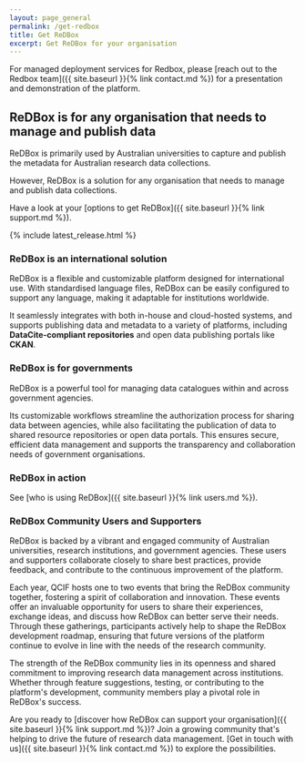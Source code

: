 ```yaml
---
layout: page_general
permalink: /get-redbox
title: Get ReDBox
excerpt: Get ReDBox for your organisation
---
```






For managed deployment services for Redbox, please
[reach out to the Redbox team]({{ site.baseurl }}{% link contact.md %})
for a presentation and demonstration of the platform.

## ReDBox is for any organisation that needs to manage and publish data

ReDBox is primarily used by Australian universities to capture and publish the metadata for Australian research data
collections.

However, ReDBox is a solution for any organisation that needs to manage and publish data collections.

Have a look at your
[options to get ReDBox]({{ site.baseurl }}{% link support.md %}).


{% include latest_release.html %}




### ReDBox is an international solution

ReDBox is a flexible and customizable platform designed for international use.
With standardised language files, ReDBox can be easily configured to support any language,
making it adaptable for institutions worldwide.

It seamlessly integrates with both in-house and cloud-hosted systems, and supports publishing data and metadata
to a variety of platforms, including **DataCite-compliant repositories** and open data publishing portals like **CKAN**.

### ReDBox is for governments

ReDBox is a powerful tool for managing data catalogues within and across government agencies.

Its customizable workflows streamline the authorization process for sharing data between agencies,
while also facilitating the publication of data to shared resource repositories or open data portals.
This ensures secure, efficient data management and supports the transparency and collaboration needs of
government organisations.

### ReDBox in action

See
[who is using ReDBox]({{ site.baseurl }}{% link users.md %}).

### ReDBox Community Users and Supporters

ReDBox is backed by a vibrant and engaged community of Australian universities, research institutions,
and government agencies.
These users and supporters collaborate closely to share best practices, provide feedback, and contribute to the
continuous improvement of the platform.

Each year, QCIF hosts one to two events that bring the ReDBox community together,
fostering a spirit of collaboration and innovation.
These events offer an invaluable opportunity for users to share their experiences, exchange ideas,
and discuss how ReDBox can better serve their needs.
Through these gatherings, participants actively help to shape the ReDBox development roadmap,
ensuring that future versions of the platform continue to evolve in line with the needs of the research community.

The strength of the ReDBox community lies in its openness and shared commitment to improving research data management
across institutions.
Whether through feature suggestions, testing, or contributing to the platform's development,
community members play a pivotal role in ReDBox's success.

Are you ready to
[discover how ReDBox can support your organisation]({{ site.baseurl }}{% link support.md %})?
Join a growing community that's helping to drive the future of research data management.
[Get in touch with us]({{ site.baseurl }}{% link contact.md %})
to explore the possibilities.
